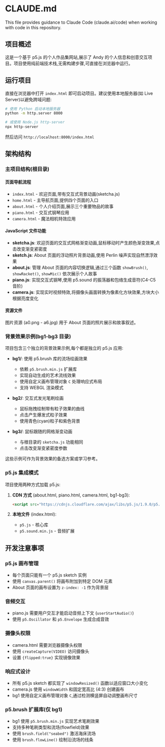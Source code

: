 # CLAUDE.md

This file provides guidance to Claude Code (claude.ai/code) when working with code in this repository.

## 项目概述

这是一个基于 p5.js 的个人作品集网站,展示了 Andy 的个人信息和创意交互项目。项目使用纯前端技术栈,无需构建步骤,可直接在浏览器中运行。

## 运行项目

直接在浏览器中打开 `index.html` 即可启动项目。建议使用本地服务器(如 Live Server)以避免跨域问题:

```bash
# 使用 Python 启动本地服务器
python -m http.server 8000

# 或使用 Node.js http-server
npx http-server
```

然后访问 `http://localhost:8000/index.html`

## 架构结构

### 主项目结构(根目录)

#### 页面导航流程
- `index.html` - 欢迎页面,带有交互式背景动画(sketcha.js)
- `home.html` - 主导航页面,提供四个页面的入口
- `about.html` - 个人介绍页面,展示三个重要物品的故事
- `piano.html` - 交互式钢琴应用
- `camera.html` - 魔法相机特效应用

#### JavaScript 文件功能
- **sketcha.js**: 欢迎页面的交互式网格渐变动画,鼠标移动时产生颜色渐变效果,点击改变渐变紧密度
- **sketch.js**: About 页面的浮动照片背景动画,使用 Perlin 噪声实现自然漂浮效果
- **about.js**: 管理 About 页面的内容切换逻辑,通过三个函数 `showBrush()`, `showRacket()`, `showMic()` 依次展示个人故事
- **piano.js**: 实现交互式钢琴,使用 p5.sound 的振荡器和包络生成音符(C4-C5 音阶)
- **camera.js**: 实现实时视频特效,将摄像头画面转换为像素化方块效果,方块大小根据亮度变化

#### 资源文件
图片资源 (a0.png - a6.jpg) 用于 About 页面的照片展示和故事叙述。

### 背景效果示例(bg1-bg3 目录)

项目包含三个独立的背景效果示例,每个都是独立的 p5.js 应用:

- **bg1/**: 使用 p5.brush 库的流场绘画效果
  - 依赖 `p5.brush.min.js` 扩展库
  - 实现自动生成的艺术流线效果
  - 使用自定义画布管理对象 `C` 处理响应式布局
  - 支持 WEBGL 渲染模式

- **bg2/**: 交互式发光笔刷绘画
  - 鼠标拖拽绘制带有粒子效果的曲线
  - 点击产生爆发式粒子效果
  - 使用青色(cyan)粒子和紫色背景

- **bg3/**: 鼠标跟随的网格渐变动画
  - 与根目录的 `sketcha.js` 功能相同
  - 点击改变渐变紧密度参数

这些示例可作为背景效果的备选方案或学习参考。

### p5.js 集成模式

项目使用两种方式加载 p5.js:
1. **CDN 方式** (about.html, piano.html, camera.html, bg1-bg3):
   ```html
   <script src="https://cdnjs.cloudflare.com/ajax/libs/p5.js/1.9.0/p5.min.js"></script>
   ```

2. **本地文件** (index.html):
   - `p5.js` - 核心库
   - `p5.sound.min.js` - 音频扩展

## 开发注意事项

### p5.js 画布管理
- 每个页面只能有一个 p5.js sketch 实例
- 使用 `canvas.parent()` 将画布附加到特定 DOM 元素
- About 页面的画布设置为 `z-index: -1` 作为背景层

### 音频交互
- piano.js 需要用户交互才能启动音频上下文 (`userStartAudio()`)
- 使用 `p5.Oscillator` 和 `p5.Envelope` 生成合成音效

### 摄像头权限
- camera.html 需要浏览器摄像头权限
- 使用 `createCapture(VIDEO)` 访问摄像头
- 设置 `{flipped:true}` 实现镜像效果

### 响应式设计
- 所有 p5.js sketch 都实现了 `windowResized()` 函数以适应窗口大小变化
- camera.js 使用 `windowWidth` 和固定宽高比 (4:3) 创建画布
- bg1 使用自定义画布管理对象 `C`,通过检测横竖屏自动调整画布尺寸

### p5.brush 扩展库(仅 bg1)
- bg1 使用 `p5.brush.min.js` 实现艺术笔刷效果
- 支持多种笔刷类型和流场(flowfield)效果
- 使用 `brush.field("seabed")` 激活海床流场
- 使用 `brush.flowLine()` 绘制沿流场的线条
